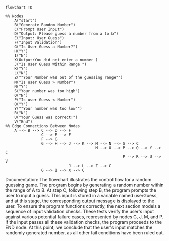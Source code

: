 ``` mermaid
flowchart TD

%% Nodes 
    A("start")
    B("Generate Random Number")
    C("Prompt User Input")
    D("Output: Please guess a number from a to b")
    E("Input: User Guess")
    F("Input Validation")
    G("Is User Guess a Number?")
    H("Y")
    I("N")
    X(Output:You did not enter a number )
    J("Is User Guess Within Range ")
    K("Y")
    L("N") 
    Z(""Your Number was out of the guessing range"")
    M("Is user Guess > Number")
    N("Y")
    S("Your number was too high")
    O("N")
    P("Is user Guess < Number")
    Q("Y")
    Y(""Your number was too low"")
    R("N")
    U("Your Guess was correct!") 
    V("End")
%% Edge Connections Between Nodes
    A --> B --> C --> D --> F
                C --> E --> F
                F --> G 
                G --> H --> J --> K --> M --> N --> S --> C
                                        M --> O --> P --> Q --> Y --> C
                                                    P --> R --> U --> V
                            J --> L --> Z --> C
                G --> I --> X --> C
```
Documentation:
The flowchart illustrates the control flow for a random guessing game. The program begins by generating a random number within the range of A to B. At step C, following step B, the program prompts the user to input a guess. This input is stored in a variable named userGuess, and at this stage, the corresponding output message is displayed to the user.
To ensure the program functions correctly, the next section models a sequence of input validation checks. These tests verify the user's input against various potential failure cases, represented by nodes G, J, M, and P. If the input passes all these validation checks, the program proceeds to the END node. At this point, we conclude that the user's input matches the randomly generated number, as all other fail conditions have been ruled out.
